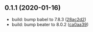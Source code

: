 ## 0.1.1 (2020-01-16)

* build: bump babel to 7.8.3 ([28ac2d2](https://github.com/bouzuya/beater-matcher/commit/28ac2d2))
* build: bump beater to 8.0.2 ([ca0aa39](https://github.com/bouzuya/beater-matcher/commit/ca0aa39))
